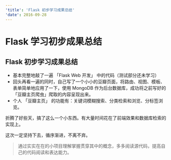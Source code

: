 ```yaml
---
'title': 'Flask 初步学习成果总结'
'date': 2016-09-28
---
```

# Flask 学习初步成果总结

## Flask 初步学习成果总结

- 基本完整地敲了一遍 「Flask Web 开发」 中的代码（测试部分还未学习）
- 回头再看一遍的同时，自己写了一个小小的豆瓣页面，将路由、视图、模板、表单简单地应用了一下，使用 MongoDB 作为后台数据库，成功将之前写好的「豆瓣主页爬虫」爬取的内容呈现出来。
- 个人 「豆瓣主页」 的功能有：关键词模糊搜索、分类检索和浏览、分标签浏览。

折腾了好些天，搞了这么一个小东西。有大量时间花在了前端效果和数据库检索的实现上。

这次一定坚持下去，循序渐进，不离不弃。

> 通过实实在在的小项目理解掌握贯穿其中的概念，多多阅读源代码，提高自己的代码阅读和表达能力。
